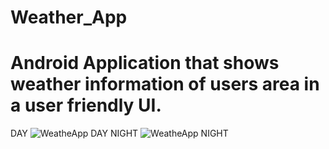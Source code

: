# Weather_App
# Android Application that shows weather information of users area in a user friendly UI.
DAY
![WeatheApp DAY](https://github.com/shivamgurjar684/Weather_App/assets/87614650/6b335efb-7015-4ef5-b587-af28ed17feac)
NIGHT
![WeatheApp NIGHT](https://github.com/shivamgurjar684/Weather_App/assets/87614650/3a9c0aef-2de5-46b4-9ee9-f1f64d4c5085)
